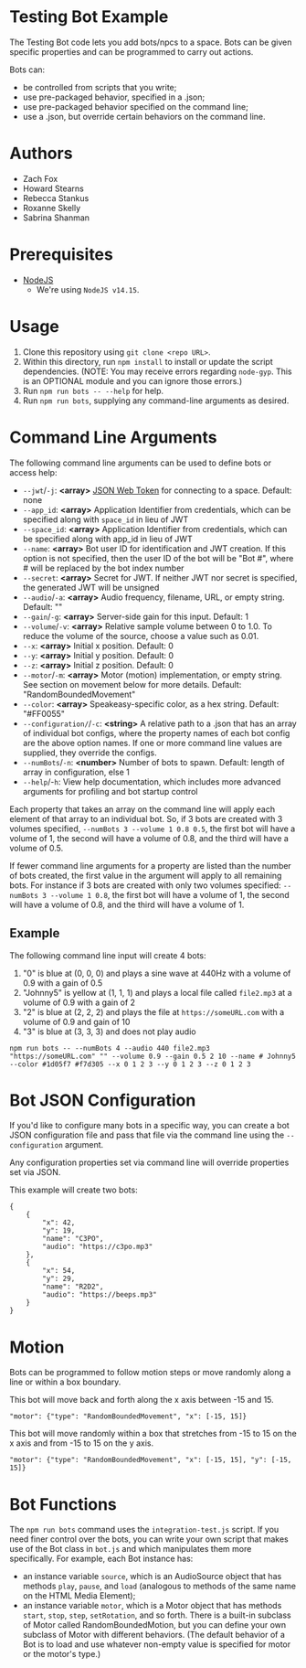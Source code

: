 # Testing Bot Example
The Testing Bot code lets you add bots/npcs to a space. Bots can be given specific properties and can be programmed to carry out actions.

Bots can:
 - be controlled from scripts that you write;
 - use pre-packaged behavior, specified in a .json;
 - use pre-packaged behavior specified on the command line;
 - use a .json, but override certain behaviors on the command line.

# Authors
- Zach Fox
- Howard Stearns
- Rebecca Stankus
- Roxanne Skelly
- Sabrina Shanman

# Prerequisites
- [NodeJS](https://nodejs.org/en/)
    - We're using `NodeJS v14.15`.

# Usage
1. Clone this repository using `git clone <repo URL>`.
2. Within this directory, run `npm install` to install or update the script dependencies. (NOTE: You may receive errors regarding `node-gyp`. This is an OPTIONAL module and you can ignore those errors.)
3. Run `npm run bots -- --help` for help.
4. Run `npm run bots`, supplying any command-line arguments as desired.

# Command Line Arguments
The following command line arguments can be used to define bots or access help:
 - `--jwt`/`-j`:  **\<array\>**  [JSON Web Token](https://www.highfidelity.com/api/guides/misc/getAJWT) for connecting to a space. Default: none
 - `--app_id`:  **\<array\>**  Application Identifier from credentials, which can be specified along with `space_id` in lieu of JWT
 - `--space_id`:  **\<array\>**  Application Identifier from credentials, which can be specified along with app_id in lieu of JWT
 - `--name`: **\<array\>**  Bot user ID for identification and JWT creation. If this option is not specified, then the user ID of the bot will be "Bot #", where # will be replaced by the bot index number
 - `--secret`:  **\<array\>**  Secret for JWT. If neither JWT nor secret is specified, the generated JWT will be unsigned
 - `--audio`/`-a`:  **\<array\>**  Audio frequency, filename, URL, or empty string. Default: ""
 - `--gain`/`-g`:  **\<array\>**  Server-side gain for this input. Default: 1
 - `--volume`/`-v`:  **\<array\>**  Relative sample volume between 0 to 1.0. To reduce the volume of the source, choose a value such as 0.01.
 - `--x`:  **\<array\>**  Initial x position. Default: 0
 - `--y`:  **\<array\>**  Initial y position. Default: 0
 - `--z`:  **\<array\>**  Initial z position. Default: 0
 - `--motor`/`-m`:  **\<array\>**  Motor (motion) implementation, or empty string. See section on movement below for more details. Default: "RandomBoundedMovement"
 - `--color`:  **\<array\>**  Speakeasy-specific color, as a hex string. Default:  "#FF0055"
 - `--configuration/`/`-c`:  **\<string\>**  A relative path to a .json that has an array of individual bot configs, where the property names of each bot config are the above 
 option names. If one or more command line values are supplied, they override the configs.
 - `--numBots`/`-n`:  **\<number\>**  Number of bots to spawn. Default: length of array in configuration, else 1
 - `--help`/-`h`:  View help documentation, which includes more advanced arguments for profiling and bot startup control

Each property that takes an array on the command line will apply each element of that array to an individual bot. So, if 3 bots are created with 3 volumes specified, `--numBots 3 --volume 1 0.8 0.5`, the first bot will have a volume of 1, the second will have a volume of 0.8, and the third will have a volume of 0.5.

If fewer command line arguments for a property are listed than the number of bots created, the first value in the argument will apply to all remaining bots. For instance if 3 bots are created with only two volumes specified: `--numBots 3 --volume 1 0.8`, the first bot will have a volume of 1, the second will have a volume of 0.8, and the third will have a volume of 1.

 ## Example
 The following command line input will create 4 bots:
  1. "0" is blue at (0, 0, 0) and plays a sine wave at 440Hz with a volume of 0.9 with a gain of 0.5
  2. "Johnny5" is yellow at (1, 1, 1) and plays a local file called `file2.mp3` at a volume of 0.9 with a gain of 2
  3. "2" is blue at (2, 2, 2) and plays the file at `https://someURL.com` with a volume of 0.9 and gain of 10
  4. "3" is blue at (3, 3, 3) and does not play audio
    
~~~~
npm run bots -- --numBots 4 --audio 440 file2.mp3 "https://someURL.com" "" --volume 0.9 --gain 0.5 2 10 --name # Johnny5 --color #1d05f7 #f7d305 --x 0 1 2 3 --y 0 1 2 3 --z 0 1 2 3
~~~~

# Bot JSON Configuration
If you'd like to configure many bots in a specific way, you can create a bot JSON configuration file and pass that file via the command line using the `--configuration` argument.

Any configuration properties set via command line will override properties set via JSON.

This example will create two bots:
~~~~
{
	{
		"x": 42,
		"y": 19,
		"name": "C3PO",
		"audio": "https://c3po.mp3"
	},
	{
		"x": 54,
		"y": 29,
		"name": "R2D2",
		"audio": "https://beeps.mp3"
	}
}
~~~~

# Motion
Bots can be programmed to follow motion steps or move randomly along a line or within a box boundary.

This bot will move back and forth along the x axis between -15 and 15.

~~~~
"motor": {"type": "RandomBoundedMovement", "x": [-15, 15]}
~~~~

This bot will move randomly within a box that stretches from -15 to 15 on the x axis and from -15 to 15 on the y axis.

~~~~
"motor": {"type": "RandomBoundedMovement", "x": [-15, 15], "y": [-15, 15]}
~~~~

# Bot Functions
The `npm run bots` command uses the `integration-test.js` script. If you need finer control over the bots, you can write your own script that makes use of the Bot class in `bot.js` and which manipulates them more specifically. For example, each Bot instance has:

 - an instance variable `source`, which is an AudioSource object that has methods `play`, `pause`, and `load` (analogous to methods of the same name on the HTML Media Element);
 - an instance variable `motor`, which is a Motor object that has methods `start`, `stop`, `step`, `setRotation`, and so forth. There is a built-in subclass of Motor called RandomBoundedMotion, but you can define your own subclass of Motor with different behaviors. (The default behavior of a Bot is to load and use whatever non-empty value is specified for motor or the motor's type.)
